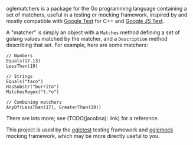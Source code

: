 oglematchers is a package for the Go programming language containing a set of
matchers, useful in a testing or mocking framework, inspired by and mostly
compatible with [Google Test][googletest] for C++ and
[Google JS Test][google-js-test].

A "matcher" is simply an object with a `Matches` method defining a set of golang
values matched by the matcher, and a `Description` method describing that set.
For example, here are some matchers:

    // Numbers
    Equals(17.13)
    LessThan(19)

    // Strings
    Equals("taco")
    HasSubstr("burrito")
    MatchesRegex("t.*o")

    // Combining matchers
    AnyOf(LessThan(17), GreaterThan(19))

There are lots more; see (TODO(jacobsa): link) for a reference.

This project is used by the [ogletest][ogletest] testing framework and
[oglemock][oglemock] mocking framework, which may be more directly useful to
you.

[googletest]: http://code.google.com/p/googletest/
[google-js-test]: http://code.google.com/p/google-js-test/
[ogletest]: http://github.com/jacobsa/ogletest
[oglemock]: http://github.com/jacobsa/oglemock
